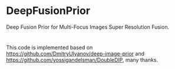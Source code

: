 # DeepFusionPrior
Deep Fusion Prior for Multi-Focus Images Super Resolution Fusion.
# 
This code is implemented based on https://github.com/DmitryUlyanov/deep-image-prior and https://github.com/yossigandelsman/DoubleDIP, many thanks.

